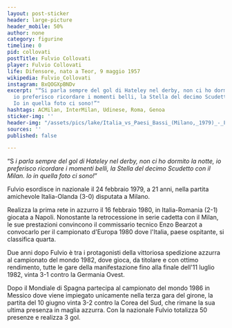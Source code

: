 ```yaml
---
layout: post-sticker
header: large-picture
header_mobile: 50%
author: none
category: figurine
timeline: 0
pid: collovati
postTitle: Fulvio Collovati
player: Fulvio Collovati
life: Difensore, nato a Teor, 9 maggio 1957
wikipedia: Fulvio_Collovati
instagram: BxQOGXpBNDv
excerpt: "“Si parla sempre del gol di Hateley nel derby, non ci ho dormito la notte,
  io preferisco ricordare i momenti belli, la Stella del decimo Scudetto con il Milan.
  Io in quella foto ci sono!”"
hashtags: ACMilan, InterMilan, Udinese, Roma, Genoa
sticker-img: ''
header-img: "/assets/pics/lake/Italia_vs_Paesi_Bassi_(Milano,_1979)_-_Fulvio_Collovati.jpg"
sources: ''
published: false

---
```

“S _i parla sempre del gol di Hateley nel derby, non ci ho dormito la notte, io preferisco ricordare i momenti belli, la Stella del decimo Scudetto con il Milan. Io in quella foto ci sono!_”

Fulvio esordisce in nazionale il 24 febbraio 1979, a 21 anni, nella partita amichevole Italia-Olanda (3-0) disputata a Milano.

Realizza la prima rete in azzurro il 16 febbraio 1980, in Italia-Romania (2-1) giocata a Napoli. Nonostante la retrocessione in serie cadetta con il Milan, le sue prestazioni convincono il commissario tecnico Enzo Bearzot a convocarlo per il campionato d'Europa 1980 dove l'Italia, paese ospitante, si classifica quarta.

Due anni dopo Fulvio è tra i protagonisti della vittoriosa spedizione azzurra al campionato del mondo 1982, dove gioca, da titolare e con ottimo rendimento, tutte le gare della manifestazione fino alla finale dell'11 luglio 1982, vinta 3-1 contro la Germania Ovest.

Dopo il Mondiale di Spagna partecipa al campionato del mondo 1986 in Messico dove viene impiegato unicamente nella terza gara del girone, la partita del 10 giugno vinta 3-2 contro la Corea del Sud, che rimane la sua ultima presenza in maglia azzurra. Con la nazionale Fulvio totalizza 50 presenze e realizza 3 gol.